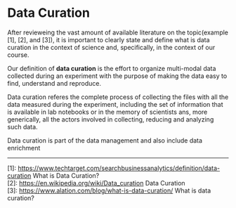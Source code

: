 # Data Curation

After revieweing the vast amount of available literature on the topic(example [1], [2], and [3]), it is important to clearly state and define what is data curation in the context of science and, specifically, in the context of our course.  

Our definition of **data curation** is the effort to organize multi-modal data collected during an experiment with the purpose of making the data easy to find, understand and reproduce.

Data curation referes the complete process of collecting the files with all the data measured during the experiment, including the set of information that is available in lab notebooks or in the memory of scientists ans, more generically, all the actors involved in collecting, reducing and analyzing such data.

Data curation is part of the data management and also include data enrichment

----
[1]: <https://www.techtarget.com/searchbusinessanalytics/definition/data-curation>  What is Data Curation?  
[2]: <https://en.wikipedia.org/wiki/Data_curation> Data Curation  
[3]: <https://www.alation.com/blog/what-is-data-curation/> What is data curation?
